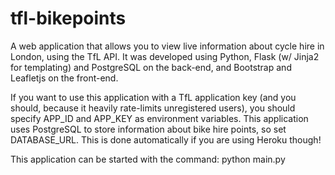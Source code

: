# tfl-bikepoints
A web application that allows you to view live information about cycle hire in London, using the TfL API. It was developed using Python, Flask (w/ Jinja2 for templating) and PostgreSQL on the back-end, and Bootstrap and Leafletjs on the front-end.

If you want to use this application with a TfL application key (and you should, because it heavily rate-limits unregistered users), you should specify APP_ID and APP_KEY as environment variables. This application uses PostgreSQL to store information about bike hire points, so set DATABASE_URL. This is done automatically if you are using Heroku though!

This application can be started with the command:
        python main.py
